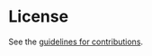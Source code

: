 # License

See the
[guidelines for contributions](https://github.com/Sreyanth/draft-mora-oauth-entity-profiles/blob/main/CONTRIBUTING.md).
